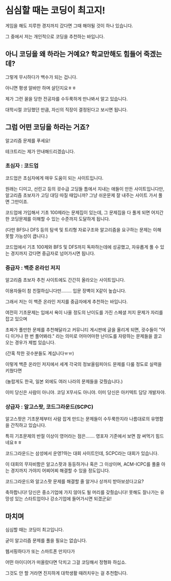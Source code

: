 # 심심할 때는 코딩이 최고지!

게임을 해도 지루한 경지까지 갔다면 그때 해야될 것이 하나 있습니다.

그 중에서 저는 개인적으로 코딩을 추천하는 바입니다.





## 아니 코딩을 왜 하라는 거예요? 학교만해도 힘들어 죽겠는데?

그렇게 무시하다가 백수가 되는 겁니다.

아니면 평생 알바만 하며 살던지요ㅎㅎ



제가 그런 꼴을 당한 전공자를 수두룩하게 만나봐서 알고 있습니다.

대학시절 코딩했던 만큼, 자신의 직장이 결정된다고 보시면 됩니다.





## 그럼 어떤 코딩을 하라는 거죠?

알고리즘 문제를 푸세요!

테크트리는 제가 안내해드리겠습니다.





### 초심자 : 코드업

코드업은 초심자에게 매우 도움이 되는 사이트입니다.

원래는 디미고, 선린고 등의 굇수급 고딩들 틈에서 지내는 애들이 만든 사이트입니다만, 알고리즘 초보자가 고딩 대딩 따질 때입니까? 그냥 쉬운문제 잘 내주는 사이트 가서 풀면 그만이죠.

코드업에 가입해서 기초 100제라는 문제집이 있는데, 그 문제집을 다 풀게 되면 어지간한 코딩문제를 이해할 수 있는 수준까지 도달하게 됩니다.

(다만 BFS나 DFS 등의 탐색 및 트리형 자료구조와 알고리즘을 요구하는 문제는 이해 못할 가능성이 큽니다.)



코드업에서 기초 100제와 BFS 및 DFS까지 독파하는데에 성공했고, 자유롭게 풀 수 있는 경지까지 갔다면 중급자로 넘어가시면 됩니다.





### 중급자 : 백준 온라인 저지

알고리즘 초보자 추천 사이트에도 간간히 올라오는 사이트입니다.

이용자들이 참 친절하십니다만........ 입문 장벽이 X같이 높습니다.



그래서 저는 이 백준 온라인 저지를 중급자에게 추천하는 바입니다.

여전히 기초문제는 입에서 욕이 나올 정도의 난이도를 가진 스페셜 저지 문제가 자리를 잡고 있으며

초짜가 풀만한 문제를 추천해달라고 커뮤니티 게시판에 글을 올리게 되면, 굇수들이 "어디 이거나 한 번 풀어봐라." 라는 의미로 어마어마한 난이도를 자랑하는 문제들을 끌고 오는 경우가 제법 있습니다.

(간혹 착한 굇수분들도 계십니다ㅠㅠ)



이렇게 백준 온라인 저지에서 세계 각국의 정보올림피아드 문제를 다룰 정도로 실력을 키웠다면

(놀랍게도 한국, 일본 외에도 여러 나라의 문제들을 갖췄습니다.)



이미 당신은 사람이 아니야. 코딩 X무사도 아니야. 이미 당신은 아키텍트 담당 개발자야.





### 상급자 : 알고스팟, 코드그라운드(SCPC)

알고스팟은 기초문제부터 사람 잡게 만드는 문제들이 수두룩한지라 나름대로의 유명함을 간직하고 있습니다.

특히 기초문제의 반절 이상이 영어라는 점은....... 영포자 기준에서 보면 참 써먹기 힘드네요ㅎㅎ



코드그라운드는 삼성에서 운영?하는 대회 사이트인데, SCPC라는 대회가 있습니다.

이 대회의 무자비함은 알고스팟과 동등하거나 혹은 그 이상이며, ACM-ICPC를 풀줄 아는 경지까지 가야지 어찌어찌 해결할 수 있을 정도입니다.



코드그라운드와 알고스팟 문제를 해결할 줄 알거나 상까지 받아보셨다고요?

축하합니다! 당신은 중소기업에 가지 않아도 될 머리를 갖췄습니다! 못해도 잘나가는 유망성 있는 스타트업이나 강소기업에 들어가시면 되겠군요!







## 마치며

심심할 때는 코딩이 최고입니다.

굳이 알고리즘 문제를 풀을 필요는 없습니다.



웹서핑하다가 또는 스마트폰 만지다가

어떤 아이디어가 떠올랐다면 닥치고 그걸 코딩해서 정형화 하십쇼.



그것도 안 할 거라면 진지하게 대학생활 때려치우는 걸 추천합니다.